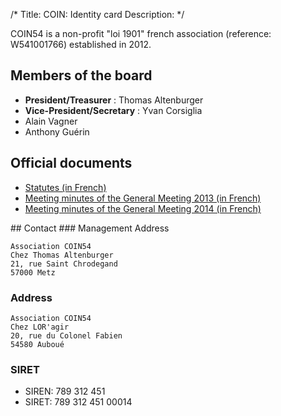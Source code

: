 /*
Title: COIN: Identity card
Description:
*/



<div id="leftcontent" markdown=1>
COIN54 is a non-profit "loi 1901" french association (reference: W541001766) established in 2012.

## Members of the board
* **President/Treasurer** : Thomas Altenburger
* **Vice-President/Secretary** : Yvan Corsiglia
* Alain Vagner
* Anthony Guérin

## Official documents

* [Statutes (in French)](/content/static/StatutsCOIN54.pdf)
* [Meeting minutes of the General Meeting 2013 (in French)](/content/static/CR-AG-Coin-2013.pdf)
* [Meeting minutes of the General Meeting 2014 (in French)](/content/static/CR-AG-Coin-2014.pdf)


</div><div id="rightcontent" markdown=1>
## Contact
### Management Address

	Association COIN54
	Chez Thomas Altenburger
	21, rue Saint Chrodegand
	57000 Metz

### Address
	Association COIN54
	Chez LOR'agir
	20, rue du Colonel Fabien
	54580 Auboué


### SIRET

* SIREN: 789 312 451
* SIRET: 789 312 451 00014

</div>
